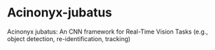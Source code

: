 # Acinonyx-jubatus
Acinonyx jubatus: An CNN framework for Real-Time Vision Tasks (e.g., object detection, re-identification, tracking)

